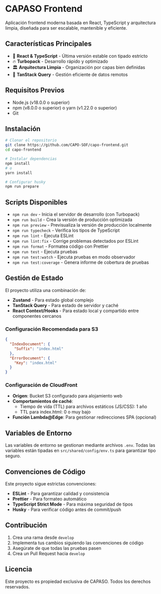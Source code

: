 # CAPASO Frontend

Aplicación frontend moderna basada en React, TypeScript y arquitectura limpia, diseñada para ser escalable, mantenible y eficiente.

## Características Principales

- 🚀 **React & TypeScript** - Última versión estable con tipado estricto
- 🔥 **Turbopack** - Desarrollo rápido y optimizado
- 🏛️ **Arquitectura Limpia** - Organización por capas bien definidas
- 🔄 **TanStack Query** - Gestión eficiente de datos remotos

## Requisitos Previos

- Node.js (v18.0.0 o superior)
- npm (v8.0.0 o superior) o yarn (v1.22.0 o superior)
- Git

## Instalación

```bash
# Clonar el repositorio
git clone https://github.com/CAPO-SOF/capo-frontend.git
cd capo-frontend

# Instalar dependencias
npm install
# o
yarn install

# Configurar husky
npm run prepare
```

## Scripts Disponibles

- `npm run dev` - Inicia el servidor de desarrollo (con Turbopack)
- `npm run build` - Crea la versión de producción optimizada
- `npm run preview` - Previsualiza la versión de producción localmente
- `npm run typecheck` - Verifica los tipos de TypeScript
- `npm run lint` - Ejecuta ESLint
- `npm run lint:fix` - Corrige problemas detectados por ESLint
- `npm run format` - Formatea código con Prettier
- `npm run test` - Ejecuta pruebas
- `npm run test:watch` - Ejecuta pruebas en modo observador
- `npm run test:coverage` - Genera informe de cobertura de pruebas

## Gestión de Estado

El proyecto utiliza una combinación de:

- **Zustand** - Para estado global complejo
- **TanStack Query** - Para estado de servidor y caché
- **React Context/Hooks** - Para estado local y compartido entre componentes cercanos

### Configuración Recomendada para S3

```json
{
  "IndexDocument": {
    "Suffix": "index.html"
  },
  "ErrorDocument": {
    "Key": "index.html"
  }
}
```

### Configuración de CloudFront

- **Origen**: Bucket S3 configurado para alojamiento web
- **Comportamientos de caché**:
  - Tiempo de vida (TTL) para archivos estáticos (JS/CSS): 1 año
  - TTL para index.html: 0 o muy bajo
- **Función Lambda@Edge**: Para gestionar redirecciones SPA (opcional)

## Variables de Entorno

Las variables de entorno se gestionan mediante archivos `.env`. Todas las variables están tipadas en `src/shared/config/env.ts` para garantizar tipo seguro.

## Convenciones de Código

Este proyecto sigue estrictas convenciones:

- **ESLint** - Para garantizar calidad y consistencia
- **Prettier** - Para formateo automático
- **TypeScript Strict Mode** - Para máxima seguridad de tipos
- **Husky** - Para verificar código antes de commit/push

## Contribución

1. Crea una rama desde `develop`
2. Implementa tus cambios siguiendo las convenciones de código
3. Asegúrate de que todas las pruebas pasen
4. Crea un Pull Request hacia `develop`

## Licencia

Este proyecto es propiedad exclusiva de CAPASO. Todos los derechos reservados.
